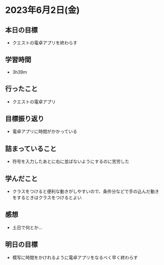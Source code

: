 # 2023年6月2日(金)

## 本日の目標
- クエストの電卓アプリを終わらす

## 学習時間
- 3h39m

## 行ったこと
- クエストの電卓アプリ
   
## 目標振り返り
- 電卓アプリに時間がかかっている

## 詰まっていること
- 符号を入力したあとに右に並ばないようにするのに苦労した

## 学んだこと
- クラスをつけると便利な動きがしやすいので、条件分などで手の込んだ動きをするときはクラスをつけるとよい
  
## 感想
- 土日で何とか...

## 明日の目標
- 模写に時間をかけれるように電卓アプリをなるべく早く終わらす